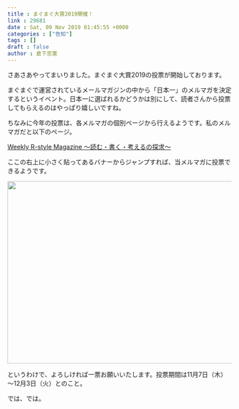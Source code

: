 ```yaml
---
title : まぐまぐ大賞2019開催！
link : 29681
date : Sat, 09 Nov 2019 01:45:55 +0000
categories : ["告知"]
tags : []
draft : false
author : 倉下忠憲
---
```


さあさあやってまいりました。まぐまぐ大賞2019の投票が開始しております。

まぐまぐで運営されているメールマガジンの中から「日本一」のメルマガを決定するというイベント。日本一に選ばれるかどうかは別にして、読者さんから投票してもらえるのはやっぱり嬉しいですね。

ちなみに今年の投票は、各メルマガの個別ページから行えるようです。私のメルマガだと以下のページ。

<a href="https://www.mag2.com/m/0001185133.html">Weekly R-style Magazine ～読む・書く・考えるの探求～</a>

ここの右上に小さく貼ってあるバナーからジャンプすれば、当メルマガに投票できるようです。

<a href="https://rashita.net/blog/?attachment_id=29682" rel="attachment wp-att-29682"><img src="https://rashita.net/blog/wp-content/uploads/2019/11/screenshot-6-700x410.png" alt="" width="700" height="410" class="alignnone size-large wp-image-29682" /></a>

というわけで、よろしければ一票お願いいたします。投票期間は11月7日（木）～12月3日（火）とのこと。

では、では。